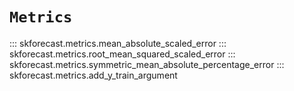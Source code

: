 # `Metrics`

::: skforecast.metrics.mean_absolute_scaled_error
::: skforecast.metrics.root_mean_squared_scaled_error
::: skforecast.metrics.symmetric_mean_absolute_percentage_error
::: skforecast.metrics.add_y_train_argument
